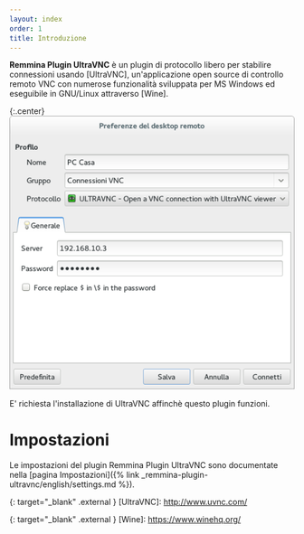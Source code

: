 ```yaml
---
layout: index
order: 1
title: Introduzione
---
```

**Remmina Plugin UltraVNC** è un plugin di protocollo libero per stabilire
connessioni usando [UltraVNC], un'applicazione open source di controllo remoto
VNC con numerose funzionalità sviluppata per MS Windows ed eseguibile in
GNU/Linux attraverso [Wine].

{:.center}
![Impostazioni generali](/resources/remmina-plugin-ultravnc/archive/latest/italian/general.png)

E' richiesta l'installazione di UltraVNC affinchè questo plugin funzioni.

# Impostazioni

Le impostazioni del plugin Remmina Plugin UltraVNC sono documentate nella
[pagina Impostazioni]({% link _remmina-plugin-ultravnc/english/settings.md %}).

{: target="_blank" .external }
[UltraVNC]: http://www.uvnc.com/

{: target="_blank" .external }
[Wine]: https://www.winehq.org/